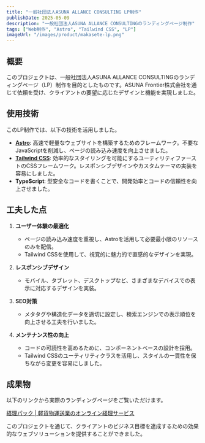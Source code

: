 ```yaml
---
title: "一般社団法人ASUNA ALLANCE CONSULTING LP制作"
publishDate: 2025-05-09 
description: "一般社団法人ASUNA ALLANCE CONSULTINGのランディングページ制作"
tags: ["Web制作", "Astro", "Tailwind CSS", "LP"]
imageUrl: "/images/product/makasete-lp.png"
---
```


## 概要

このプロジェクトは、一般社団法人ASUNA ALLANCE CONSULTINGのランディングページ（LP）制作を目的としたものです。ASUNA Frontier株式会社を通じて依頼を受け、クライアントの要望に応じたデザインと機能を実現しました。

## 使用技術

このLP制作では、以下の技術を活用しました。

* **[Astro](https://astro.build/)**: 高速で軽量なウェブサイトを構築するためのフレームワーク。不要なJavaScriptを削減し、ページの読み込み速度を向上させました。
* **[Tailwind CSS](https://tailwindcss.com/)**: 効率的なスタイリングを可能にするユーティリティファーストのCSSフレームワーク。レスポンシブデザインやカスタムテーマの実装を容易にしました。
* **TypeScript**: 型安全なコードを書くことで、開発効率とコードの信頼性を向上させました。

## 工夫した点

1. **ユーザー体験の最適化**
   - ページの読み込み速度を重視し、Astroを活用して必要最小限のリソースのみを配信。
   - Tailwind CSSを使用して、視覚的に魅力的で直感的なデザインを実現。

2. **レスポンシブデザイン**
   - モバイル、タブレット、デスクトップなど、さまざまなデバイスでの表示に対応するデザインを実装。

3. **SEO対策**
   - メタタグや構造化データを適切に設定し、検索エンジンでの表示順位を向上させる工夫を行いました。

4. **メンテナンス性の向上**
   - コードの可読性を高めるために、コンポーネントベースの設計を採用。
   - Tailwind CSSのユーティリティクラスを活用し、スタイルの一貫性を保ちながら変更を容易にしました。

## 成果物

以下のリンクから実際のランディングページをご覧いただけます。

[経理パック | 軽貨物運送業のオンライン経理サービス](https://makasete2.asuna-ac.net/)

このプロジェクトを通じて、クライアントのビジネス目標を達成するための効果的なウェブソリューションを提供することができました。